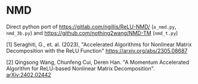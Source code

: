 # NMD
Direct python port of https://gitlab.com/ngillis/ReLU-NMD/ (`a_nmd.py`, `nmd_3b.py`) and
https://github.com/nothing2wang/NMD-TM (`nmd_t.py`)


[1] Seraghiti, G., et. al. (2023), "Accelerated Algorithms for Nonlinear Matrix Decomposition with the ReLU Function" https://arxiv.org/abs/2305.08687

[2] Qingsong Wang, Chunfeng Cui, Deren Han. "A Momentum Accelerated Algorithm for ReLU-based Nonlinear Matrix Decomposition". [arXiv:2402.02442](https://arxiv.org/abs/2402.02442)